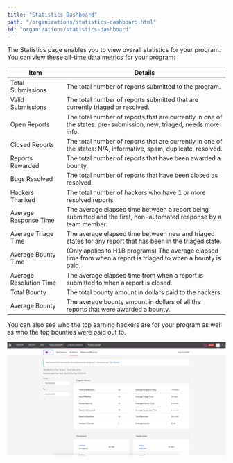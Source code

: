 ```yaml
---
title: "Statistics Dashboard"
path: "/organizations/statistics-dashboard.html"
id: "organizations/statistics-dashboard"
---
```


The Statistics page enables you to view overall statistics for your program. You can view these all-time data metrics for your program:<br>

Item | Details
---- | -------
Total Submissions | The total number of reports submitted to the program.
Valid Submissions | The total number of reports submitted that are currently triaged or resolved.
Open Reports | The total number of reports that are currently in one of the states: pre-submission, new, triaged, needs more info.
Closed Reports | The total number of reports that are currently in one of the states: N/A, informative, spam, duplicate, resolved.
Reports Rewarded | The total number of reports that have been awarded a bounty.
Bugs Resolved | The total number of reports that have been closed as resolved.
Hackers Thanked | The total number of hackers who have 1 or more resolved reports.   
Average Response Time | The average elapsed time between a report being submitted and the first, non-automated response by a team member.
Average Triage Time | The average elapsed time between new and triaged states for any report that has been in the triaged state.
Average Bounty Time | (Only applies to H1B programs) The average elapsed time from when a report is triaged to when a bounty is paid.
Average Resolution Time | The average elapsed time from when a report is submitted to when a report is closed.
Total Bounty | The total bounty amount in dollars paid to the hackers.
Average Bounty | The average bounty amount in dollars of all the reports that were awarded a bounty.

You can also see who the top earning hackers are for your program as well as who the top bounties were paid out to.

![image](./images/program-dashboard-statistics.png)
